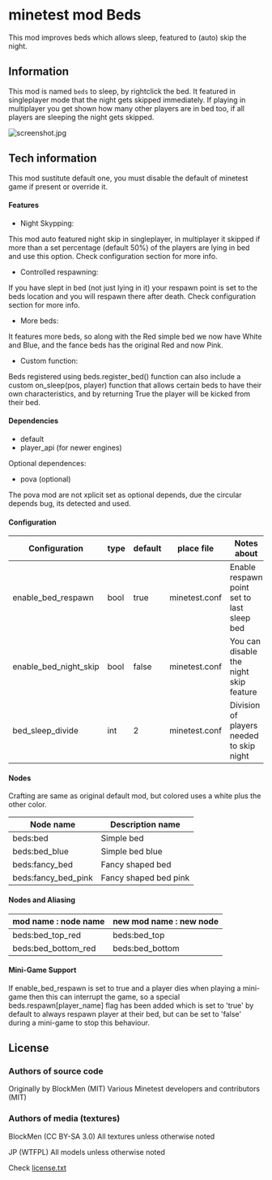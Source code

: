 minetest mod Beds
=========================

This mod improves beds which allows sleep, featured to (auto) skip the night.

Information
-----------

This mod is named `beds` to sleep, by rightclick the bed. It featured
in singleplayer mode that the night gets skipped immediately. If playing
in multiplayer you get shown how many other players are in bed too,
if all players are sleeping the night gets skipped.

![screenshot.jpg](screenshot.jpg)

Tech information
----------------

This mod sustitute default one, you must disable the default of minetest
game if present or override it.

#### Features

* Night Skypping:

This mod auto featured night skip in singleplayer, in multiplayer it skipped
if more than a set percentage (default 50%) of the players are lying
in bed and use this option. Check configuration section for more info.

* Controlled respawning:

If you have slept in bed (not just lying in it) your respawn point
is set to the beds location and you will respawn there after
death. Check configuration section for more info.

* More beds:

It features more beds, so along with the Red simple bed we now have White and
Blue, and the fance beds has the original Red and now Pink.

* Custom function:

Beds registered using beds.register_bed() function can also include a custom
on_sleep(pos, player) function that allows certain beds to have their own
characteristics, and by returning True the player will be kicked from their bed.

#### Dependencies

* default
* player_api (for newer engines)

Optional dependences:

* pova (optional)

The pova mod are not xplicit set as optional depends, due the circular depends bug,
its detected and used.

#### Configuration

| Configuration         | type  | default | place file   |  Notes about                             |
| --------------------- | ----- | ------- | ------------ | ----------------------------------------- |
| enable_bed_respawn    | bool  |  true   | minetest.conf | Enable respawn point set to last sleep bed |
| enable_bed_night_skip | bool  |  false  | minetest.conf | You can disable the night skip feature |
| bed_sleep_divide      |  int  |    2    | minetest.conf | Division of players needed to skip night |

#### Nodes

Crafting are same as original default mod, but colored uses a white plus the other color.

| Node name               | Description name      |
| ----------------------- | --------------------- |
| beds:bed                | Simple bed            |
| beds:bed_blue           | Simple bed blue       |
| beds:fancy_bed          | Fancy shaped bed      |
| beds:fancy_bed_pink     | Fancy shaped bed pink |

#### Nodes and Aliasing

| mod name : node name        | new mod name : new node |
| --------------------------- | ----------------------- |
| beds:bed_top_red            | beds:bed_top            |
| beds:bed_bottom_red         | beds:bed_bottom         |

#### Mini-Game Support

If enable_bed_respawn is set to true and a player dies when playing a mini-game then this
can interrupt the game, so a special beds.respawn[player_name] flag has been added which
is set to 'true' by default to always respawn player at their bed, but can be set to
'false' during a mini-game to stop this behaviour.


License
------

### Authors of source code

Originally by BlockMen (MIT)
Various Minetest developers and contributors (MIT)

### Authors of media (textures)

BlockMen (CC BY-SA 3.0)
 All textures unless otherwise noted

JP (WTFPL)
 All models unless otherwise noted

Check [license.txt](license.txt)
